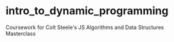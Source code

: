 # intro_to_dynamic_programming
Coursework for Colt Steele's JS Algorithms and Data Structures Masterclass
